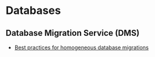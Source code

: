 # Databases

## Database Migration Service (DMS)
- [Best practices for homogeneous database migrations](https://cloud.google.com/blog/products/databases/tips-for-migrating-across-compatible-database-engines)
